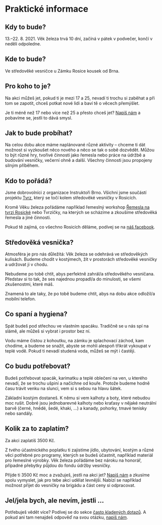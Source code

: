 Praktické informace
===================

Kdy to bude?
------------
13.&ndash;22. 8. 2021. Věk železa trvá 10 dní, začíná v pátek v podvečer, končí v neděli odpoledne.

Kde to bude?
------------
Ve středověké vesničce u Zámku Rosice kousek od Brna.

Pro koho to je?
---------------
Na akci můžeš jet, pokud ti je mezi 17 a 25, nevadí ti trochu si zaběhat a při tom se zapotit,
chceš potkat nové lidi a baví tě o věcech přemýšlet.

Je ti méně než 17 nebo více než 25 a přesto chceš jet? [Napiš nám](#contact) a pobavíme se,
jestli to dává smysl.

Jak to bude probíhat?
---------------------
Na celou dobu akce máme naplánované různé aktivity &ndash; chceme ti dát možnost si vyzkoušet něco nového
a něco se tak o sobě dozvědět. Můžou to být různé hry, tvořivé činnosti jako řemesla nebo práce
na údržbě a budování vesničky, večerní ohně a další. Všechny činnosti jsou propojeny silným příběhem.

Kdo to pořádá?
--------------
Jsme dobrovolníci z organizace Instruktoři Brno. Všichni jsme součástí projektu [Tvrz](https://www.tvrz.net),
který se točí kolem středověké vesničky v Rosicích.

Kromě Věku železa pořádáme například řemeslný workshop [Řemesla na tvrzi Rosické](https://remesla.tvrz.net) nebo Tvrzičky,
na kterých se scházíme a zkoušíme středověká řemesla a jiné činnosti.

Pokud tě zajímá, co všechno Rosicích děláme, podívej se na [náš facebook](https://www.facebook.com/tvrz.net).

Středověká vesnička?
--------------------
Atmosféra je pro nás důležitá: Věk železa se odehrává ve středověkých kulisách.
Budeme chodit v kostýmech, žít v prostorách středověké vesničky a udržovat ji v chodu.

Nebudeme po tobě chtít, abys perfektně zahrál/a středověkého vesničana. Představ si to tak,
že ses najednou propadl/a do minulosti, se všemi zkušenostmi, které máš.

Znamená to ale taky, že po tobě budeme chtít, abys na dobu akce odložil/a mobilní telefon.

Co spaní a hygiena?
-------------------
Spát budeš pod střechou ve vlastním spacáku. Tradičně se u nás spí na slámě, ale můžeš si vybrat
i prostor bez ní.

Vodu máme čistou z kohoutku, na zámku je splachovací záchod, kam chodíme, a budeme se snažit,
abyste se mohli alespoň třikrát vykoupat v teplé vodě. Pokud ti nevadí studená voda,
můžeš se mýt i častěji.

Co budu potřebovat?
-------------------
Budeš potřebovat spacák, karimatku a teplé oblečení na ven, u kterého nevadí, že se trochu ušpiní
a načichne od kouře. Protože budeme hodně času trávit venku na slunci, vem si s sebou na hlavu šátek.

Základní kostým dostaneš. K němu si vem kalhoty a boty, které nebudou moc rušit.
Dobré jsou jednobarevné kalhoty nebo kraťasy v nějaké neutrální barvě (černé, hnědé, šedé, khaki, ...)
a kanady, pohorky, tmavé tenisky nebo sandály.

Kolik za to zaplatím?
---------------------
Za akci zaplatíš 3500 Kč.

Z tvého účastnického poplatku ti zajistíme jídlo, ubytování, kostým a různé věci potřebné pro programy,
kterých se budeš účastnit, například materiál pro řemeslné výrobky. Věk železa pořádáme bez nároku
na honorář, případné přebytky půjdou do fondu údržby vesničky.

Přijde ti 3500 Kč moc a zvažuješ, jestli na akci jet? [Napiš nám](#contact) a zkusíme spolu vymyslet,
jak pro tebe akci udělat levnější. Nabízí se například možnost přijet do vesničky na brigádu a část ceny si odpracovat.

Jel/jela bych, ale nevím, jestli ...
------------------------------------
Potřebuješ vědět více? Podívej se do sekce [často kladených dotazů](#faq).
A pokud ani tam nenajdeš odpověď na svou otázku, [napiš nám](#contact).

